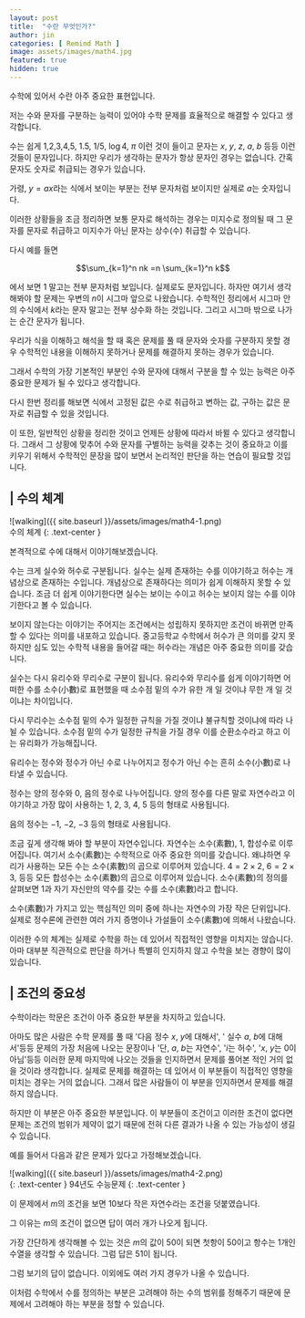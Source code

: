 ```yaml
---
layout: post
title:  "수란 무엇인가?"
author: jin
categories: [ Remind Math ]
image: assets/images/math4.jpg
featured: true
hidden: true
---
```

수학에 있어서 수란 아주 중요한 표현입니다. 

저는 수와 문자를 구분하는 능력이 있어야 수학 문제를 효율적으로 해결할 수 있다고 생각합니다. 

수는 쉽게 $1$,$2$,$3$,$4$,$5$, $1.5$, $1/5$, $\log 4$, $\pi$ 이런 것이 들이고 문자는 $x$, $y$, $z$, $a$, $b$ 등등 이런 것들이 문자입니다. 하지만 우리가 생각하는 문자가 항상 문자인 경우는 없습니다. 간혹 문자도 숫자로 취급되는 경우가 있습니다. 

가령, $y=ax$라는 식에서 보이는 부분는 전부 문자처럼 보이지만 실제로 $a$는 숫자입니다. 

이러한 상황들을 조금 정리하면 보통 문자로 해석하는 경우는 미지수로 정의될 때 그 문자를 문자로 취급하고 미지수가 아닌 문자는 상수(수) 취급할 수 있습니다. 

다시 예를 들면 

$$\sum_{k=1}^n nk =n \sum_{k=1}^n k$$

에서 보면 $1$ 말고는 전부 문자처럼 보입니다. 실제로도 문자입니다. 하자만 여기서 생각해봐야 할 문제는 우변의 $n$이 시그마 앞으로 나왔습니다. 수학적인 정리에서 시그마 안의 수식에서 $k$라는 문자 말고는 전부 상수화 하는 것입니다. 그리고 시그마 밖으로 나가는 순간 문자가 됩니다.

우리가 식을 이해하고 해석을 할 때 혹은 문제를 풀 때 문자와 숫자를 구분하지 못할 경우 수학적인 내용을 이해하지 못하거나 문제를 해결하지 못하는 경우가 있습니다. 

그래서 수학의 가장 기본적인 부분인 수와 문자에 대해서 구분을 할 수 있는 능력은 아주 중요한 문제가 될 수 있다고 생각합니다. 

다시 한번 정리를 해보면 식에서 고정된 값은 수로 취급하고 변하는 값, 구하는 값은 문자로 취급할 수 있을 것입니다. 

이 또한, 일반적인 상황을 정리한 것이고 언제든 상황에 따라서 바뀔 수 있다고 생각합니다. 그래서 그 상황에 맞추어 수와 문자를 구별하는 능력을 갖추는 것이 중요하고 이를 키우기 위해서 수학적인 문장을 많이 보면서 논리적인 판단을 하는 연습이 필요할 것입니다. 



## | 수의 체계

![walking]({{ site.baseurl }}/assets/images/math4-1.png)  
수의 체계
{: .text-center }

본격적으로 수에 대해서 이야기해보겠습니다. 

수는 크게 실수와 허수로 구분됩니다. 실수는 실제 존재하는 수를 이야기하고 허수는 개념상으로 존재하는 수입니다. 개념상으로 존재하다는 의미가 쉽게 이해하지 못할 수 있습니다. 조금 더 쉽게 이야기한다면 실수는 보이는 수이고 허수는 보이지 않는 수를 이야기한다고 볼 수 있습니다. 

보이지 않는다는 이야기는 주어지는 조건에서는 성립하지 못하지만 조건이 바뀌면 만족할 수 있다는 의미를 내포하고 있습니다. 중고등학교 수학에서 허수가 큰 의미를 갖지 못하지만 심도 있는 수학적 내용을 들어갈 때는 허수라는 개념은 아주 중요한 의미를 갖습니다. 



실수는 다시 유리수와 무리수로 구분이 됩니다. 유리수와 무리수를 쉽게 이야기하면 어떠한 수를 소수(小數)로 표현했을 때 소수점 밑의 수가 유한 개 일 것이냐 무한 개 일 것이냐는 차이입니다. 

다시  무리수는 소수점 밑의 수가 일정한 규칙을 가질 것이냐 불규칙할 것이냐에  따라 나뉠 수 있습니다. 소수점 밑의 수가 일정한 규칙을 가질 경우 이를 순환소수라고 하고 이는 유리화가 가능해집니다. 



유리수는 정수와 정수가 아닌 수로 나누어지고 정수가 아닌 수는 흔히 소수(小數)로 나타낼 수 있습니다. 



정수는 양의 정수와 $0$, 음의 정수로 나누어집니다. 양의 정수를 다른 말로 자연수라고 이야기하고 가장 많이 사용하는 $1$, $2$, $3$, $4$, $5$ 등의 형태로 사용됩니다. 

음의 정수는 $-1$, $-2$, $-3$ 등의 형태로 사용됩니다. 



조금 깊게 생각해 봐야 할 부분이 자연수입니다. 자연수는 소수(素數), $1$, 합성수로 이루어집니다. 여기서 소수(素數)는 수학적으로 아주 중요한 의미를 갖습니다. 왜냐하면 우리가 사용하는 모든 수는 소수(素數)의 곱으로 이루어져 있습니다. $4=2 \times 2$, $6=2 \times 3$, 등등 모든 합성수는 소수(素數)의 곱으로 이루어져 있습니다. 소수(素數)의 정의를 살펴보면 $1$과 자기 자신만의 약수를 갖는 수를 소수(素數)라고 합니다. 

소수(素數)가 가지고 있는 핵심적인 의미 중에 하나는 자연수의 가장 작은 단위입니다. 실제로 정수론에 관련한 여러 가지 증명이나 가설들이 소수(素數)에 의해서 나왔습니다. 



이러한 수의 체계는 실제로 수학을 하는 데 있어서 직접적인 영향을 미치지는 않습니다. 아마 대부분 직관적으로 판단을 하거나 특별히 인지하지 않고 수학을 보는 경향이 많이 있습니다.



## | 조건의 중요성
수학이라는 학문은 조건이 아주 중요한 부분을 차지하고 있습니다.

아마도 많은 사람은 수학 문제를 풀 때 '다음 정수 $x$, $y$에 대해서', ' 실수 $a$, $b$에 대해서'등등 문제의 가장 처음에 나오는 문장이나 '단, $a$, $b$는 자연수', '$i$는 허수', '$x$, $y$는 $0$이 아님'등등 이러한 문제 마지막에 나오는 것들을 인지하면서 문제를 풀어본 적인 거의 없을 것이라 생각합니다. 실제로 문제를 해결하는 데 있어서 이 부분들이 직접적인 영향을 미치는 경우는 거의 없습니다. 그래서 많은 사람들이 이 부분을 인지하면서 문제를 해결하지 않습니다.

하지만 이 부분은 아주 중요한 부분입니다. 이 부분들이 조건이고 이러한 조건이 없다면 문제는 조건의 범위가 제약이 없기 때문에 전혀 다른 결과가 나올 수 있는 가능성이 생길 수 있습니다.

예를 들어서 다음과 같은 문제가 있다고 가정해보겠습니다.

![walking]({{ site.baseurl }}/assets/images/math4-2.png)  
{: .text-center }
94년도 수능문제
{: .text-center }

이 문제에서 $m$의 조건을 보면 $10$보다 작은 자연수라는 조건을 덧붙였습니다.

그 이유는 $m$의 조건이 없으면 답이 여러 개가 나오게 됩니다.

가장 간단하게 생각해볼 수 있는 것은 $m$의 값이 $50$이 되면 첫항이 $50$이고 항수는 $1$개인 수열을 생각할 수 있습니다. 그럼 답은 $51$이 됩니다.

그럼 보기의 답이 없습니다. 이외에도 여러 가지 경우가 나올 수 있습니다.

이처럼 수학에서 수를 정의하는 부분은 고려해야 하는 수의 범위를 정해주기 때문에 문제에서 고려해야 하는 부분을 정할 수 있습니다.